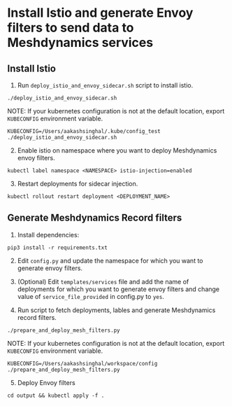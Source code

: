 # Install Istio and generate Envoy filters to send data to Meshdynamics services

## Install Istio

1. Run `deploy_istio_and_envoy_sidecar.sh` script to install istio.  
```
./deploy_istio_and_envoy_sidecar.sh
```  
NOTE: If your kubernetes configuration is not at the default location, export `KUBECONFIG` environment variable.  
```
KUBECONFIG=/Users/aakashsinghal/.kube/config_test ./deploy_istio_and_envoy_sidecar.sh
```


2. Enable istio on namespace where you want to deploy Meshdynamics envoy filters.  
```
kubectl label namespace <NAMESPACE> istio-injection=enabled
```

3. Restart deployments for sidecar injection.  
```
kubectl rollout restart deployment <DEPLOYMENT_NAME>
```

## Generate Meshdynamics Record filters

1. Install dependencies:  
```
pip3 install -r requirements.txt
```

2. Edit `config.py` and update the namespace for which you want to generate envoy filters.

3. (Optional) Edit `templates/services` file and add the name of deployments for which you want to generate envoy filters and change value of `service_file_provided` in config.py to `yes`.

4. Run script to fetch deployments, lables and generate Meshdynamics record filters.  
```
./prepare_and_deploy_mesh_filters.py
```  
NOTE: If your kubernetes configuration is not at the default location, export `KUBECONFIG` environment variable.  
```
KUBECONFIG=/Users/aakashsinghal/workspace/config ./prepare_and_deploy_mesh_filters.py
```

5. Deploy Envoy filters  
```
cd output && kubectl apply -f .
```
